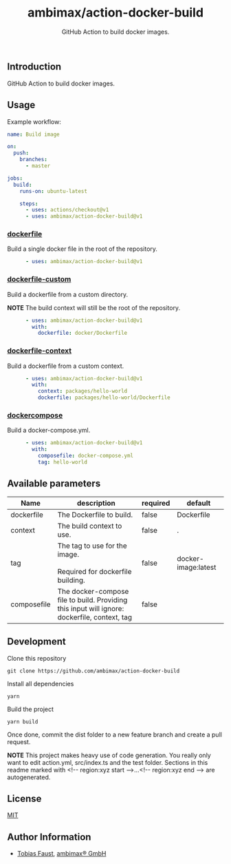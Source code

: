 <h1 align="center">ambimax/action-docker-build</h1>

<p align="center">
  GitHub Action to build docker images.
</p>

<br>


## Introduction

GitHub Action to build docker images.


## Usage

Example workflow:

```yml
name: Build image

on:
  push:
    branches:
      - master

jobs:
  build:
    runs-on: ubuntu-latest

    steps:
      - uses: actions/checkout@v1
      - uses: ambimax/action-docker-build@v1
```

<!-- region:examples start -->
### [dockerfile](test/01-dockerfile)

Build a single docker file in the root of the repository.

```yml
      - uses: ambimax/action-docker-build@v1
```

### [dockerfile-custom](test/02-dockerfile-custom)

Build a dockerfile from a custom directory.

**NOTE** The build context will still be the root of the repository.


```yml
      - uses: ambimax/action-docker-build@v1
        with:
          dockerfile: docker/Dockerfile
```

### [dockerfile-context](test/03-dockerfile-context)

Build a dockerfile from a custom context.


```yml
      - uses: ambimax/action-docker-build@v1
        with:
          context: packages/hello-world
          dockerfile: packages/hello-world/Dockerfile
```

### [dockercompose](test/04-dockercompose)

Build a docker-compose.yml.


```yml
      - uses: ambimax/action-docker-build@v1
        with:
          composefile: docker-compose.yml
          tag: hello-world
```
<!-- region:examples end -->


## Available parameters

<!-- region:parameters start -->
| Name | description | required | default |
|-|-|-|-|
| dockerfile | The Dockerfile to build. | false | Dockerfile |
| context | The build context to use. | false | . |
| tag | The tag to use for the image.<br><br>Required for dockerfile building.<br> | false | docker-image:latest |
| composefile | The docker-compose file to build. Providing this input will ignore: dockerfile, context, tag | false |  |
<!-- region:parameters end -->


## Development

Clone this repository

```
git clone https://github.com/ambimax/action-docker-build
```

Install all dependencies

```
yarn
```

Build the project

```
yarn build
```

Once done, commit the dist folder to a new feature branch and create a pull request.

**NOTE** This project makes heavy use of code generation. You really only want to edit action.yml, src/index.ts and the test folder. Sections in this readme marked with \<!-- region:xyz start -->...\<!-- region:xyz end --> are autogenerated.


## License

[MIT](LICENSE)


## Author Information

- [Tobias Faust](https://github.com/FaustTobias), [ambimax® GmbH](https://ambimax.de)

